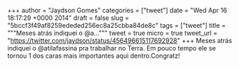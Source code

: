 
+++
author = "Jaydson Gomes"
categories = ["tweet"]
date = "Wed Apr 16 18:17:29 +0000 2014"
draft = false
slug = "5bccf3f49af8259ededed256ec8a25cbba84de8c"
tags = ["tweet"]
title = """Meses atrás indiquei o @a..."""
tweet = true
micro = true
tweet_url = "https://twitter.com/jaydson/status/456496615117692928"
+++
Meses atrás indiquei o @atilafassina pra trabalhar no Terra. Em pouco tempo ele se tornou 1 dos caras mais importantes aqui dentro.Congratz!
